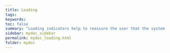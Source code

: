 ```yaml
---
title: Loading
tags:
keywords:
toc: false
summary: "Loading indicators help to reassure the user that the system is actively retrieving data."
sidebar: mydoc_sidebar
permalink: mydoc_loading.html
folder: mydoc
---
```

